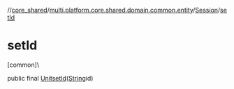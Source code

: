 //[core_shared](../../../index.md)/[multi.platform.core.shared.domain.common.entity](../index.md)/[Session](index.md)/[setId](set-id.md)

# setId

[common]\

public final [Unit](https://kotlinlang.org/api/latest/jvm/stdlib/kotlin/-unit/index.html)[setId](set-id.md)([String](https://docs.oracle.com/javase/8/docs/api/java/lang/String.html)id)
